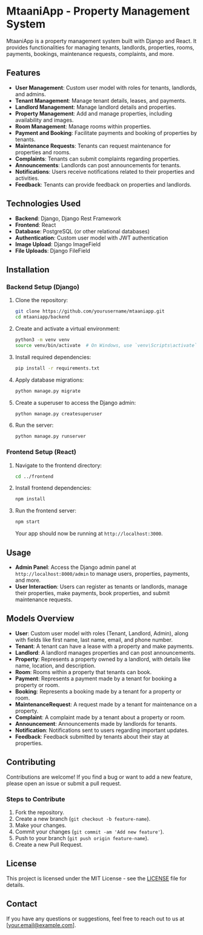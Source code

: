 # MtaaniApp - Property Management System

MtaaniApp is a property management system built with Django and React. It provides functionalities for managing tenants, landlords, properties, rooms, payments, bookings, maintenance requests, complaints, and more.

## Features

- **User Management**: Custom user model with roles for tenants, landlords, and admins.
- **Tenant Management**: Manage tenant details, leases, and payments.
- **Landlord Management**: Manage landlord details and properties.
- **Property Management**: Add and manage properties, including availability and images.
- **Room Management**: Manage rooms within properties.
- **Payment and Booking**: Facilitate payments and booking of properties by tenants.
- **Maintenance Requests**: Tenants can request maintenance for properties and rooms.
- **Complaints**: Tenants can submit complaints regarding properties.
- **Announcements**: Landlords can post announcements for tenants.
- **Notifications**: Users receive notifications related to their properties and activities.
- **Feedback**: Tenants can provide feedback on properties and landlords.

## Technologies Used

- **Backend**: Django, Django Rest Framework
- **Frontend**: React
- **Database**: PostgreSQL (or other relational databases)
- **Authentication**: Custom user model with JWT authentication
- **Image Upload**: Django ImageField
- **File Uploads**: Django FileField

## Installation

### Backend Setup (Django)

1. Clone the repository:
   ```bash
   git clone https://github.com/yourusername/mtaaniapp.git
   cd mtaaniapp/backend
   ```

2. Create and activate a virtual environment:
   ```bash
   python3 -m venv venv
   source venv/bin/activate  # On Windows, use `venv\Scripts\activate`
   ```

3. Install required dependencies:
   ```bash
   pip install -r requirements.txt
   ```

4. Apply database migrations:
   ```bash
   python manage.py migrate
   ```

5. Create a superuser to access the Django admin:
   ```bash
   python manage.py createsuperuser
   ```

6. Run the server:
   ```bash
   python manage.py runserver
   ```

### Frontend Setup (React)

1. Navigate to the frontend directory:
   ```bash
   cd ../frontend
   ```

2. Install frontend dependencies:
   ```bash
   npm install
   ```

3. Run the frontend server:
   ```bash
   npm start
   ```

   Your app should now be running at `http://localhost:3000`.

## Usage

- **Admin Panel**: Access the Django admin panel at `http://localhost:8000/admin` to manage users, properties, payments, and more.
- **User Interaction**: Users can register as tenants or landlords, manage their properties, make payments, book properties, and submit maintenance requests.

## Models Overview

- **User**: Custom user model with roles (Tenant, Landlord, Admin), along with fields like first name, last name, email, and phone number.
- **Tenant**: A tenant can have a lease with a property and make payments.
- **Landlord**: A landlord manages properties and can post announcements.
- **Property**: Represents a property owned by a landlord, with details like name, location, and description.
- **Room**: Rooms within a property that tenants can book.
- **Payment**: Represents a payment made by a tenant for booking a property or room.
- **Booking**: Represents a booking made by a tenant for a property or room.
- **MaintenanceRequest**: A request made by a tenant for maintenance on a property.
- **Complaint**: A complaint made by a tenant about a property or room.
- **Announcement**: Announcements made by landlords for tenants.
- **Notification**: Notifications sent to users regarding important updates.
- **Feedback**: Feedback submitted by tenants about their stay at properties.

## Contributing

Contributions are welcome! If you find a bug or want to add a new feature, please open an issue or submit a pull request.

### Steps to Contribute

1. Fork the repository.
2. Create a new branch (`git checkout -b feature-name`).
3. Make your changes.
4. Commit your changes (`git commit -am 'Add new feature'`).
5. Push to your branch (`git push origin feature-name`).
6. Create a new Pull Request.

## License

This project is licensed under the MIT License - see the [LICENSE](LICENSE) file for details.

## Contact

If you have any questions or suggestions, feel free to reach out to us at [your.email@example.com].

